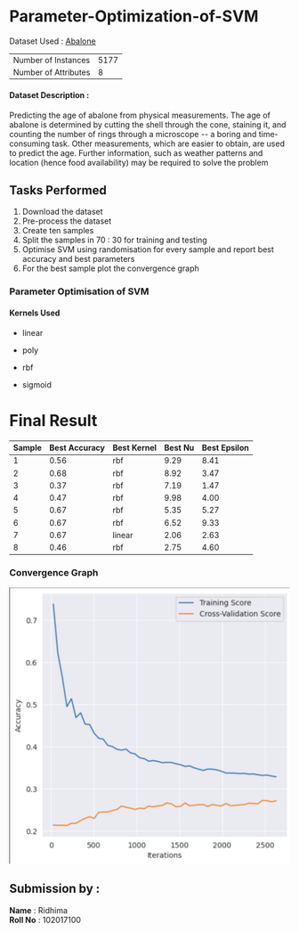 # Parameter-Optimization-of-SVM

Dataset Used : [Abalone](https://archive.ics.uci.edu/ml/datasets/abalone)


|                      |      | 
|----------------------|------|
| Number of Instances  | 5177 |   
| Number of Attributes | 8    |   

#### Dataset Description :

Predicting the age of abalone from physical measurements. The age of abalone is determined by cutting the shell through the cone, staining it, and counting the number of rings through a microscope -- a boring and time-consuming task. Other measurements, which are easier to obtain, are used to predict the age. Further information, such as weather patterns and location (hence food availability) may be required to solve the problem

## Tasks Performed
1. Download the dataset
2. Pre-process the dataset
3. Create ten samples 
4. Split the samples in  70 : 30 for training and testing
5. Optimise SVM using randomisation for every sample and report best accuracy and best parameters
6. For the best sample plot the convergence graph

### Parameter Optimisation of SVM
#### Kernels Used

- linear
* poly
+ rbf
- sigmoid

# Final Result

| Sample | Best Accuracy | Best Kernel | Best Nu | Best Epsilon |  
|--------|---------------|-------------|---------|--------------|
| 1      | 0.56          | rbf         | 9.29    | 8.41         |
| 2      | 0.68          | rbf         | 8.92    | 3.47         |
| 3      | 0.37          | rbf         | 7.19    | 1.47         |
| 4      | 0.47          | rbf         | 9.98    | 4.00         |   
| 5      | 0.67          | rbf         | 5.35    | 5.27         |   
| 6      | 0.67          | rbf         | 6.52    | 9.33         |   
| 7      | 0.67          | linear      | 2.06    | 2.63         |   
| 8      | 0.46          | rbf         | 2.75    | 4.60         |  


### Convergence Graph

![ss](https://github.com/rohitthapar/Parameter-Optimization-of-SVM/blob/main/Screenshot%202023-04-19%20at%202.44.08%20PM.png)

## Submission by :
**Name** : Ridhima
<br>
**Roll No** : 102017100
